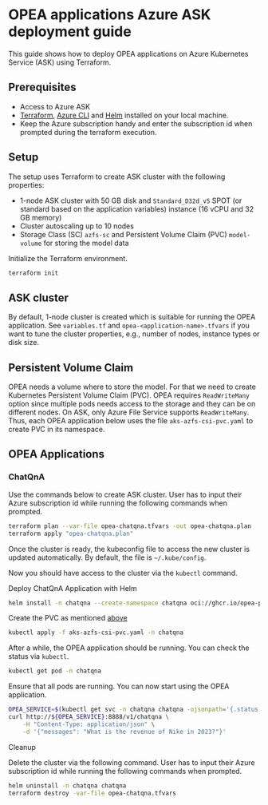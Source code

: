 # OPEA applications Azure ASK deployment guide

This guide shows how to deploy OPEA applications on Azure Kubernetes Service (ASK) using Terraform.

## Prerequisites

- Access to Azure ASK
- [Terraform](https://developer.hashicorp.com/terraform/tutorials/azure-get-started/install-cli), [Azure CLI](https://learn.microsoft.com/en-us/cli/azure/) and [Helm](https://helm.sh/docs/helm/helm_install/) installed on your local machine.
- Keep the Azure subscription handy and enter the subscription id when prompted during the terraform execution.

## Setup

The setup uses Terraform to create ASK cluster with the following properties:

- 1-node ASK cluster with 50 GB disk and `Standard_D32d_v5` SPOT (or standard based on the application variables) instance (16 vCPU and 32 GB memory)
- Cluster autoscaling up to 10 nodes
- Storage Class (SC) `azfs-sc` and Persistent Volume Claim (PVC) `model-volume` for storing the model data

Initialize the Terraform environment.

```bash
terraform init
```

## ASK cluster

By default, 1-node cluster is created which is suitable for running the OPEA application. See `variables.tf` and `opea-<application-name>.tfvars` if you want to tune the cluster properties, e.g., number of nodes, instance types or disk size.

## Persistent Volume Claim

OPEA needs a volume where to store the model. For that we need to create Kubernetes Persistent Volume Claim (PVC). OPEA requires `ReadWriteMany` option since multiple pods needs access to the storage and they can be on different nodes. On ASK, only Azure File Service supports `ReadWriteMany`. Thus, each OPEA application below uses the file `aks-azfs-csi-pvc.yaml` to create PVC in its namespace.

## OPEA Applications

### ChatQnA

Use the commands below to create ASK cluster.
User has to input their Azure subscription id while running the following commands when prompted.

```bash
terraform plan --var-file opea-chatqna.tfvars -out opea-chatqna.plan
terraform apply "opea-chatqna.plan"
```

Once the cluster is ready, the kubeconfig file to access the new cluster is updated automatically. By default, the file is `~/.kube/config`.

Now you should have access to the cluster via the `kubectl` command.

Deploy ChatQnA Application with Helm

```bash
helm install -n chatqna --create-namespace chatqna oci://ghcr.io/opea-project/charts/chatqna --set service.type=LoadBalancer --set global.modelUsePVC=model-volume --set global.HUGGINGFACEHUB_API_TOKEN=${HFTOKEN}
```

Create the PVC as mentioned [above](#-persistent-volume-claim)

```bash
kubectl apply -f aks-azfs-csi-pvc.yaml -n chatqna
```

After a while, the OPEA application should be running. You can check the status via `kubectl`.

```bash
kubectl get pod -n chatqna
```

Ensure that all pods are running.
You can now start using the OPEA application.

```bash
OPEA_SERVICE=$(kubectl get svc -n chatqna chatqna -ojsonpath='{.status.loadBalancer.ingress[0].hostname}')
curl http://${OPEA_SERVICE}:8888/v1/chatqna \
    -H "Content-Type: application/json" \
    -d '{"messages": "What is the revenue of Nike in 2023?"}'
```

Cleanup

Delete the cluster via the following command. User has to input their Azure subscription id while running the following commands when prompted.

```bash
helm uninstall -n chatqna chatqna
terraform destroy -var-file opea-chatqna.tfvars
```
